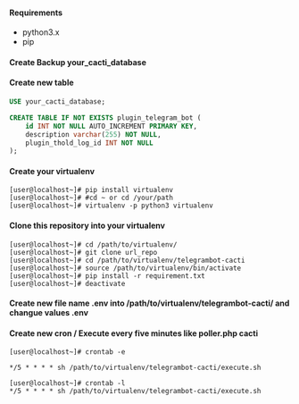 #### Requirements

- python3.x
- pip

#### Create Backup your_cacti_database

#### Create new table

```sql
USE your_cacti_database;

CREATE TABLE IF NOT EXISTS plugin_telegram_bot (
    id INT NOT NULL AUTO_INCREMENT PRIMARY KEY,
    description varchar(255) NOT NULL,
    plugin_thold_log_id INT NOT NULL
);
```

#### Create your virtualenv

```shell
[user@localhost~]# pip install virtualenv
[user@localhost~]# #cd ~ or cd /your/path
[user@localhost~]# virtualenv -p python3 virtualenv
```

#### Clone this repository into your virtualenv

```shell
[user@localhost~]# cd /path/to/virtualenv/
[user@localhost~]# git clone url_repo
[user@localhost~]# cd /path/to/virtualenv/telegrambot-cacti
[user@localhost~]# source /path/to/virtualenv/bin/activate
[user@localhost~]# pip install -r requirement.txt
[user@localhost~]# deactivate
```

#### Create new file name .env into /path/to/virtualenv/telegrambot-cacti/ and changue values .env

#### Create new cron / Execute every five minutes like poller.php cacti

```shell
[user@localhost~]# crontab -e

*/5 * * * * sh /path/to/virtualenv/telegrambot-cacti/execute.sh

[user@localhost~]# crontab -l
*/5 * * * * sh /path/to/virtualenv/telegrambot-cacti/execute.sh
```
